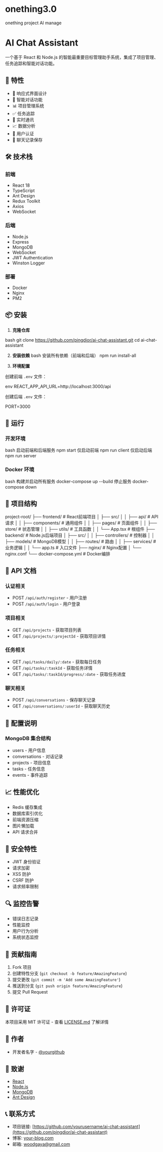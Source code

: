 # onething3.0
onething project AI manage
# AI Chat Assistant

一个基于 React 和 Node.js 的智能最重要目标管理助手系统，集成了项目管理、任务追踪和智能对话功能。

## 🌟 特性

- 📱 响应式界面设计
- 🤖 智能对话功能
- 📊 项目管理系统
- ✅ 任务追踪
- 🔄 实时通讯
- 📈 数据分析
- 🔐 用户认证
- 📝 聊天记录保存

## 🛠 技术栈

### 前端
- React 18
- TypeScript
- Ant Design
- Redux Toolkit
- Axios
- WebSocket

### 后端
- Node.js
- Express
- MongoDB
- WebSocket
- JWT Authentication
- Winston Logger

### 部署
- Docker
- Nginx
- PM2

## 📦 安装

1. **克隆仓库**
   
bash
git clone https://github.com/pingdior/ai-chat-assistant.git
cd ai-chat-assistant


2. **安装依赖**
bash
安装所有依赖（前端和后端）
npm run install-all


3. **环境配置**

创建前端 `.env` 文件：

env
REACT_APP_API_URL=http://localhost:3000/api


创建后端 `.env` 文件：


PORT=3000


## 🚀 运行

### 开发环境

bash
启动前端和后端服务
npm start
仅启动前端
npm run client
仅启动后端
npm run server


### Docker 环境

bash
构建并启动所有服务
docker-compose up --build
停止服务
docker-compose down


## 📁 项目结构

project-root/
├── frontend/ # React前端项目
│ ├── src/
│ │ ├── api/ # API请求
│ │ ├── components/ # 通用组件
│ │ ├── pages/ # 页面组件
│ │ ├── store/ # 状态管理
│ │ ├── utils/ # 工具函数
│ │ └── App.tsx # 根组件
├── backend/ # Node.js后端项目
│ ├── src/
│ │ ├── controllers/ # 控制器
│ │ ├── models/ # MongoDB模型
│ │ ├── routes/ # 路由
│ │ ├── services/ # 业务逻辑
│ │ └── app.ts # 入口文件
├── nginx/ # Nginx配置
│ └── nginx.conf
└── docker-compose.yml # Docker编排


## 🔌 API 文档

### 认证相关
- POST `/api/auth/register` - 用户注册
- POST `/api/auth/login` - 用户登录

### 项目相关
- GET `/api/projects` - 获取项目列表
- GET `/api/projects/:projectId` - 获取项目详情

### 任务相关
- GET `/api/tasks/daily/:date` - 获取每日任务
- GET `/api/tasks/:taskId` - 获取任务详情
- GET `/api/tasks/:taskId/progress/:date` - 获取任务进度

### 聊天相关
- POST `/api/conversations` - 保存聊天记录
- GET `/api/conversations/:userId` - 获取聊天历史

## 🔧 配置说明

### MongoDB 集合结构
- users - 用户信息
- conversations - 对话记录
- projects - 项目信息
- tasks - 任务信息
- events - 事件追踪

## 📈 性能优化

- Redis 缓存集成
- 数据库索引优化
- 前端资源压缩
- 图片懒加载
- API 请求合并

## 🔐 安全特性

- JWT 身份验证
- 请求加密
- XSS 防护
- CSRF 防护
- 请求频率限制

## 🔍 监控告警

- 错误日志记录
- 性能监控
- 用户行为分析
- 系统状态监控

## 🤝 贡献指南

1. Fork 项目
2. 创建特性分支 (`git checkout -b feature/AmazingFeature`)
3. 提交更改 (`git commit -m 'Add some AmazingFeature'`)
4. 推送到分支 (`git push origin feature/AmazingFeature`)
5. 提交 Pull Request

## 📄 许可证

本项目采用 MIT 许可证 - 查看 [LICENSE.md](LICENSE.md) 了解详情

## 👥 作者

- 开发者名字 - [@yourgithub](https://github.com/yourgithub)

## 🙏 致谢

- [React](https://reactjs.org/)
- [Node.js](https://nodejs.org/)
- [MongoDB](https://www.mongodb.com/)
- [Ant Design](https://ant.design/)

## 📞 联系方式

- 项目链接: [https://github.com/yourusername/ai-chat-assistant](https://github.com/pingdior/ai-chat-assistant)
- 博客: [your-blog.com](https://onething.work)
- 邮箱: woodgaya@gmail.com
